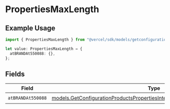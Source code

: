 # PropertiesMaxLength

## Example Usage

```typescript
import { PropertiesMaxLength } from "@vercel/sdk/models/getconfigurationproductsop.js";

let value: PropertiesMaxLength = {
  atBRANDAt550088: {},
};
```

## Fields

| Field                                                                                                                                                              | Type                                                                                                                                                               | Required                                                                                                                                                           | Description                                                                                                                                                        |
| ------------------------------------------------------------------------------------------------------------------------------------------------------------------ | ------------------------------------------------------------------------------------------------------------------------------------------------------------------ | ------------------------------------------------------------------------------------------------------------------------------------------------------------------ | ------------------------------------------------------------------------------------------------------------------------------------------------------------------ |
| `atBRANDAt550088`                                                                                                                                                  | [models.GetConfigurationProductsPropertiesIntegrationsResponseAtBRANDAt550088](../models/getconfigurationproductspropertiesintegrationsresponseatbrandat550088.md) | :heavy_check_mark:                                                                                                                                                 | N/A                                                                                                                                                                |